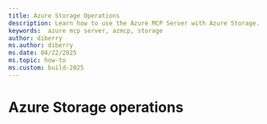 ```yaml
---
title: Azure Storage Operations
description: Learn how to use the Azure MCP Server with Azure Storage.
keywords:  azure mcp server, azmcp, storage
author: diberry
ms.author: diberry
ms.date: 04/22/2025
ms.topic: how-to
ms.custom: build-2025
---
```


# Azure Storage operations